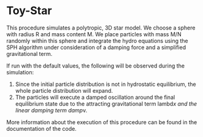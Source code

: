 # Toy-Star

This procedure simulates a polytropic, 3D star model. We choose a sphere with radius R and mass content M. We place
particles with mass M/N randomly within this sphere and integrate the hydro equations using the SPH algorithm under
consideration of a damping force and a simplified gravitational term. 
 
If run with the default values, the following will be observed during the simulation:
     
   1. Since the initial particle distribution is not in hydrostatic equilibrium, the whole particle distribution will
      expand.
   2. The particles will execute a damped oscillation around the final equilibrium state due to the attracting
      gravitational term lambd*x and the linear damping term damp*v.

More information about the execution of this procedure can be found in the documentation of the code.
